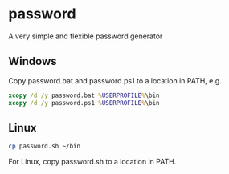 # password

A very simple and flexible password generator

## Windows

Copy password.bat and password.ps1 to a location in PATH, e.g.

```bat
xcopy /d /y password.bat %USERPROFILE%\bin
xcopy /d /y password.ps1 %USERPROFILE%\bin
```

## Linux

```bash
cp password.sh ~/bin
```

For Linux, copy password.sh to a location in PATH.
